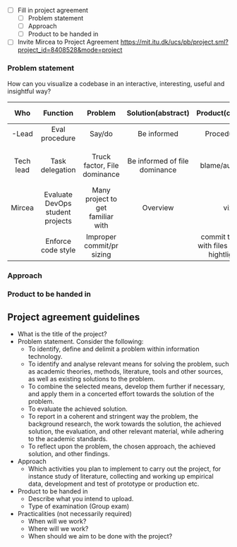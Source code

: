 - [ ] Fill in project agreement
  - [ ] Problem statement
  - [ ] Approach
  - [ ] Product to be handed in
- [ ] Invite Mircea to Project Agreement
https://mit.itu.dk/ucs/pb/project.sml?project_id=8408528&mode=project

### Problem statement

How can you visualize a codebase in an interactive, interesting, useful and insightful way?

|Who       |Function                         |Problem                           |Solution(abstract)            |Product(concrete)                                |Implementation challenges                              |
|:-:       |:-:                              |:-:                               |:-:                           |:-:                                              |:-:                                                    |
|-Lead     |Eval procedure                   |Say/do                            |Be informed                   |Procedure viz                                    |                                                       |
|          |                                 |                                  |                              |                                                 |                                                       |
|Tech lead |Task delegation                  |Truck factor, File dominance      |Be informed of file dominance |blame/author viz                                 |1 person - multiple users, 1 person override all files |
|Mircea    |Evaluate DevOps student projects |Many project to get familiar with |Overview                      |viz                                              |                                                       |
|          |Enforce code style               |Improper commit/pr sizing         |                              |commit timeline, with files changed hightlighted |                                                       |

### Approach

### Product to be handed in

## Project agreement guidelines
* What is the title of the project?
* Problem statement. Consider the following:
  * To identify, define and delimit a problem within information technology.
  * To identify and analyse relevant means for solving the problem, such as academic theories, methods, literature, tools and other sources, as well as existing solutions to the problem.
  * To combine the selected means, develop them further if necessary, and apply them in a concerted effort towards the solution of the problem.
  * To evaluate the achieved solution.
  * To report in a coherent and stringent way the problem, the background research, the work towards the solution, the achieved solution, the evaluation, and other relevant material, while adhering to the academic standards.
  * To reflect upon the problem, the chosen approach, the achieved solution, and other findings.
* Approach
  * Which activities you plan to implement to carry out the project, for
instance study of literature, collecting and working up empirical data, development
and test of prototype or production etc.
* Product to be handed in
  * Describe what you intend to upload.
  * Type of examination (Group exam)
* Practicalities (not necessarily required)
  * When will we work?
  * Where will we work?
  * When should we aim to be done with the project?
